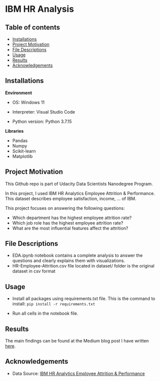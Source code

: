 # **IBM HR Analysis**


## **Table of contents**

- [Installations](#installations)
- [Project Motivation](#project-motivations)
- [File Descriptions](#file-descriptions)
- [Usage](#usage)
- [Results](#results)
- [Acknowledgements](#acknowledgements)


## **Installations**

**Environment**
- OS: Windows 11

- Interpreter: Visual Studio Code

- Python version: Python 3.7.15

**Libraries**
- Pandas
- Numpy
- Scikit-learn
- Matplotlib



## **Project Motivation**
This Github repo is part of Udacity Data Scientists Nanodegree Program.

In this project, I used IBM HR Analytics Employee Attrition & Performance. This dataset describes employee satisfaction, income, ... of IBM.

This project focuses on answering the following questions:

- Which department has the highest employee attrition rate?
- Which job role has the highest employee attrition rate?
- What are the most influential features affect the attrition?


## **File Descriptions**

- EDA.ipynb notebook contains a complete analysis to answer the questions and clearly explains them with visualizations.
- HR-Employee-Attrition.csv file located in dataset/ folder is the original dataset in csv format


## **Usage**

- Install all packages using requirements.txt file. This is the command to install: `pip install -r requirements.txt`

- Run all cells in the notebook file.


## **Results**

The main findings can be found at the Medium blog post I have written [here](https://medium.com/@huynguyenanh24/ibm-employee-attrition-rate-analysis-22f26f0ad75e).


## **Acknowledgements**

- Data Source: [IBM HR Analytics Employee Attrition & Performance](https://www.kaggle.com/datasets/pavansubhasht/ibm-hr-analytics-attrition-dataset)
